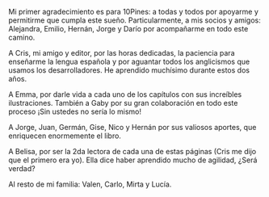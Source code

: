 Mi primer agradecimiento es para 10Pines: a todas y todos por apoyarme y permitirme que cumpla este sueño. Particularmente, a mis socios y amigos: Alejandra, Emilio, Hernán, Jorge y Darío por acompañarme en todo este camino.

A Cris, mi amigo y editor, por las horas dedicadas, la paciencia para enseñarme la lengua española y por aguantar todos los anglicismos que usamos los desarrolladores. He aprendido muchísimo durante estos dos años. 

A Emma, por darle vida a cada uno de los capítulos con sus increíbles ilustraciones. También a Gaby por su gran colaboración en todo este proceso ¡Sin ustedes no sería lo mismo!

A Jorge, Juan, Germán, Gise, Nico y Hernán por sus valiosos aportes, que enriquecen enormemente el libro. 

A Belisa, por ser la 2da lectora de cada una de estas páginas (Cris me dijo que el primero era yo). Ella dice haber aprendido mucho de agilidad, ¿Será verdad? 

Al resto de mi familia: Valen, Carlo, Mirta y Lucía.